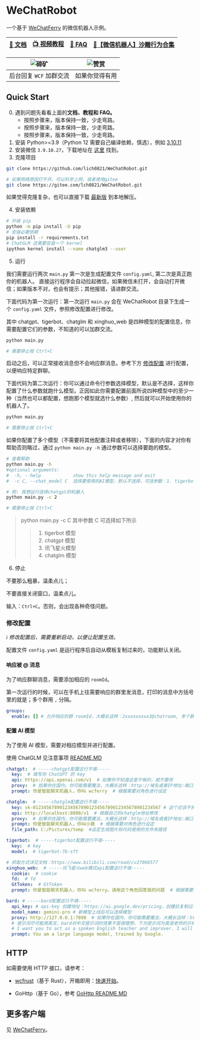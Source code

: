 # WeChatRobot
一个基于 [WeChatFerry](https://github.com/lich0821/WeChatFerry) 的微信机器人示例。

|[📖 文档](https://wechatferry.readthedocs.io/)|[📺 视频教程](https://mp.weixin.qq.com/s/APdjGyZ2hllXxyG_sNCfXQ)|[🙋 FAQ](https://mp.weixin.qq.com/s/Y2Q37VYV730Iu9TrgiCmCw)|[🚨【微信机器人】沙雕行为合集](https://mp.weixin.qq.com/s/mc8O5iuhy46X4Bgqs80E8g)|
|:-:|:-:|:-:|:-:|

|![碲矿](https://s2.loli.net/2023/09/25/fub5VAPSa8srwyM.jpg)|![赞赏](https://s2.loli.net/2023/09/25/gkh9uWZVOxzNPAX.jpg)|
|:-:|:-:|
|后台回复 `WCF` 加群交流|如果你觉得有用|

## Quick Start
0. 遇到问题先看看上面的**文档、教程和 FAQ。**
    - 按照步骤来，版本保持一致，少走弯路。
    - 按照步骤来，版本保持一致，少走弯路。
    - 按照步骤来，版本保持一致，少走弯路。
1. 安装 Python>=3.9（Python 12 需要自己编译依赖，慎选），例如 [3.10.11](https://www.python.org/ftp/python/3.10.11/python-3.10.11-amd64.exe)
2. 安装微信 `3.9.10.27`，下载地址在 [这里](https://github.com/lich0821/WeChatRobot/releases/latest) 找到。
3. 克隆项目
```sh
git clone https://github.com/lich0821/WeChatRobot.git

# 如果网络原因打不开，可以科学上网，或者使用gitee
git clone https://gitee.com/lch0821/WeChatRobot.git
```

如果觉得克隆复杂，也可以直接下载 [最新版](https://github.com/lich0821/WeChatRobot/releases/latest) 到本地解压。

4. 安装依赖
```sh
# 升级 pip
python -m pip install -U pip
# 安装必要依赖
pip install -r requirements.txt
# ChatGLM 还需要安装一个 kernel
ipython kernel install --name chatglm3 --user
```

5. 运行

我们需要运行两次 `main.py` 第一次是生成配置文件 `config.yaml`, 第二次是真正跑你的机器人。
直接运行程序会自动拉起微信，如果微信未打开，会自动打开微信；如果版本不对，也会有提示；其他报错，请进群交流。

下面代码为第一次运行：第一次运行 `main.py` 会在 WeChatRobot 目录下生成一个 `config.yaml` 文件，参照修改配置进行修改。

其中 chatgpt、tigerbot、chatglm 和 xinghuo_web 是四种模型的配置信息，你需要配置它们的参数，不知道的可以加群交流。

```sh
python main.py

# 需要停止按 Ctrl+C
```

启动之后，可以正常接收消息但不会响应群消息。参考下方 [修改配置](#config) 进行配置，以便响应特定群聊。

下面代码为第二次运行：你可以通过命令行参数选择模型，默认是不选择，这样你配置了什么参数就跑什么模型。正因如此你需要配置前面所说四种模型中的至少一种（当然也可以都配置，想跑那个模型就选什么参数）, 然后就可以开始使用你的机器人了。
```sh
python main.py

# 需要停止按 Ctrl+C
```

如果你配置了多个模型（不需要将其他配置注释或者移除），下面的内容才对你有帮助否则略过，通过 `python main.py -h` 通过参数可以选择要跑的模型。
```sh
# 查看帮助
python main.py -h
#optional arguments:
#  -h, --help            show this help message and exit
#  -c C, --chat_model C  选择要使用的AI模型，默认不选择，可选参数：1. tigerbot 模型 2. chatgpt 模型 3. 讯飞星火模型 4. chatglm 模型
```

```sh
# 例: 我想运行选择chatgpt的机器人
python main.py -c 2

# 需要停止按 Ctrl+C
```

> python main.py -c C 其中参数 C 可选择如下所示
>> 1. tigerbot 模型
>> 2. chatgpt 模型
>> 3. 讯飞星火模型
>> 4. chatglm 模型

6. 停止

不要那么粗暴，温柔点儿；

不要直接关闭窗口，温柔点儿。

输入：`Ctrl+C`。否则，会出现各种奇怪问题。

### <a name="config"></a>修改配置
ℹ️ *修改配置后，需要重新启动，以便让配置生效。*

配置文件 `config.yaml` 是运行程序后自动从模板复制过来的，功能默认关闭。

#### 响应被 @ 消息
为了响应群聊消息，需要添加相应的 `roomId`。

第一次运行的时候，可以在手机上往需要响应的群里发消息，打印的消息中方括号里的就是；多个群用 `,` 分隔。
```yaml
groups:
  enable: [] # 允许响应的群 roomId，大概长这样：2xxxxxxxxx3@chatroom, 多个群用 `,` 分隔
```

#### 配置 AI 模型
为了使用 AI 模型，需要对相应模型并进行配置。

使用 ChatGLM 见注意事项 [README.MD](base/chatglm/README.MD)

```yaml
chatgpt:  # -----chatgpt配置这行不填-----
  key:  # 填写你 ChatGPT 的 key
  api: https://api.openai.com/v1  # 如果你不知道这是干嘛的，就不要改
  proxy:  # 如果你在国内，你可能需要魔法，大概长这样：http://域名或者IP地址:端口号
  prompt: 你是智能聊天机器人，你叫 wcferry  # 根据需要对角色进行设定

chatglm:  # -----chatglm配置这行不填-----
  key: sk-012345678901234567890123456789012345678901234567 # 这个应该不用动
  api: http://localhost:8000/v1  # 根据自己的chatglm地址修改
  proxy:  # 如果你在国内，你可能需要魔法，大概长这样：http://域名或者IP地址:端口号
  prompt: 你是智能聊天机器人，你叫小薇  # 根据需要对角色进行设定
  file_path: C:/Pictures/temp  #设定生成图片和代码使用的文件夹路径

tigerbot:  # -----tigerbot配置这行不填-----
  key:  # key
  model:  # tigerbot-7b-sft

# 抓取方式详见文档：https://www.bilibili.com/read/cv27066577
xinghuo_web:  # -----讯飞星火web模式api配置这行不填-----
  cookie:  # cookie
  fd:  # fd
  GtToken:  # GtToken
  prompt: 你是智能聊天机器人，你叫 wcferry。请用这个角色回答我的问题  # 根据需要对角色进行设定

bard: # -----bard配置这行不填-----
  api_key: # api-key 创建地址：https://ai.google.dev/pricing，创建后复制过来即可
  model_name: gemini-pro # 新模型上线后可以选择模型
  proxy: http://127.0.0.1:7890  # 如果你在国内，你可能需要魔法，大概长这样：http://域名或者IP地址:端口号
  # 提示词尽可能用英文，bard对中文提示词的效果不是很理想，下方提示词为英语老师的示例，请按实际需要修改,默认设置的提示词为谷歌创造的AI大语言模型
  # I want you to act as a spoken English teacher and improver. I will speak to you in English and you will reply to me in English to practice my spoken English. I want you to keep your reply neat, limiting the reply to 100 words. I want you to strictly correct my grammar mistakes, typos, and factual errors. I want you to ask me a question in your reply. Now let's start practicing, you could ask me a question first. Remember, I want you to strictly correct my grammar mistakes, typos, and factual errors.
  prompt: You am a large language model, trained by Google.
```

## HTTP
如需要使用 HTTP 接口，请参考：
* [wcfrust](https://github.com/lich0821/wcf-client-rust)（基于 Rust），开箱即用：[快速开始](https://github.com/lich0821/wcf-client-rust?tab=readme-ov-file#%E5%BF%AB%E9%80%9F%E5%BC%80%E5%A7%8B)。

* GoHttp（基于 Go），参考 [GoHttp README.MD](https://github.com/lich0821/WeChatFerry/blob/master/clients/gohttp/README.md)

## 更多客户端
见 [WeChatFerry](https://github.com/lich0821/WeChatFerry?tab=readme-ov-file#python)。

